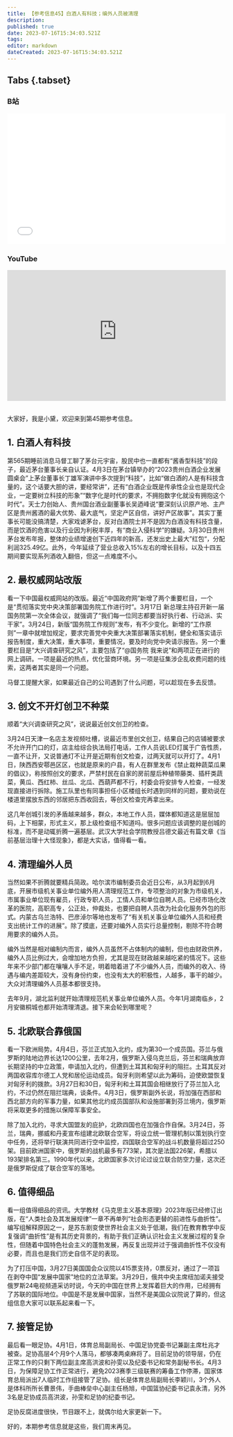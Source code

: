 ```yaml
---
title: 【参考信息45】白酒人有科技；编外人员被清理
description: 
published: true
date: 2023-07-16T15:34:03.521Z
tags: 
editor: markdown
dateCreated: 2023-07-16T15:34:03.521Z
---
```


## Tabs {.tabset}
### B站
<div style="position: relative; padding: 30% 45%;">
<iframe style="position: absolute; width: 100%; height: 100%; left: 0; top: 0;" src="//player.bilibili.com/player.html?&bvid=BV1ag4y1g7AY&page=1&as_wide=1&high_quality=1&danmaku=1&autoplay=0" scrolling="no" border="0" frameborder="no" framespacing="0" allowfullscreen="true"></iframe>
</div>

### YouTube
<div style="position: relative; padding: 30% 45%;">
<iframe style="position: absolute; top: 0; left: 0; width: 100%; height: 100%;" src="https://www.youtube-nocookie.com/embed/YouTubeVID" title="YouTube video player" frameborder="0" allow="accelerometer; autoplay; clipboard-write; encrypted-media; gyroscope; picture-in-picture" allowfullscreen></iframe>
</div>

## 

大家好，我是小黛，欢迎来到第45期参考信息。

## 1. 白酒人有科技

第565期睡前消息马督工聊了茅台元宇宙，股民中也一直都有“酱香型科技”的段子，最近茅台董事长亲自认证。4月3日在茅台镇举办的“2023贵州白酒企业发展圆桌会”上茅台董事长丁雄军演讲中多次提到“科技”，比如“做白酒的人是有科技含量的，这个话要大胆的讲，要经常讲”，还有“白酒企业既是传承性企业也是现代企业，一定要树立科技的形象”“数字化是时代的要求，不拥抱数字化就没有拥抱这个时代”。天士力创始人、贵州国台酒业副董事长吴迺峰说“要深刻认识原产地、主产区是贵州酱酒的最大优势、最大底气，坚定产区自信，讲好产区故事”。其实丁董事长可能没搞清楚，大家戏谑茅台，反对白酒院士并不是因为白酒没有科技含量，而是饮酒的危害以及行业因为利税丰厚，有“商业入侵科学”的嫌疑。3月30日贵州茅台发布年报，整体的业绩增速创下近四年的新高，还发出史上最大”红包“，分配利润325.49亿。此外，今年延续了营业总收入15%左右的增长目标，以及十四五期间要实现系列酒收入翻倍，但这一点难度不小。

## 2. 最权威网站改版

看一下中国最权威网站的改版。最近“中国政府网”新增了两个重要栏目，一个是“贯彻落实党中央决策部署国务院工作进行时”。3月17日 新总理主持召开新一届国务院第一次全体会议，就强调了“我们每一位同志都要当好执行者、行动派、实干家”。3月24日，新版“国务院工作规则”发布，有不少变化。新增的“工作原则”一章中就增加规定，要求完善党中央重大决策部署落实机制，健全和落实请示报告制度，重大决策，重大事项，重要情况，要及时向党中央请示报告。另一个重要栏目是“大兴调查研究之风”，主要包括了“@国务院 我来说”和两项正在进行的网上调研。一项是最近的热点，优化营商环境。另一项是征集涉企乱收费问题的线索，这两者其实是同一个问题。

马督工提醒大家，如果最近自己的公司遇到了什么问题，可以趁现在多去反馈。

## 3. 创文不开灯创卫不种菜

顺着“大兴调查研究之风”，说说最近创文创卫的检查。

3月24日天津一名店主发视频吐槽，说最近市里创文创卫，结果自己的店铺被要求不允许开门口的灯，店主给综合执法局打电话，工作人员说LED灯属于广告性质，一直不让开，又说普通灯不让开是近期有创文检查，过两天就可以开灯了。4月1日，陕西西安鄠邑区区，也就是原来的户县，有人在群里发布《禁止栽种蔬菜瓜果的倡议》，称按照创文的要求，严禁村民在自家的房前屋后种植带藤类、插杆类蔬菜，黄瓜、西红柿、丝瓜、北瓜、西葫芦都不行，村委会将安排专人检查，一经发现直接进行拆除。施工队里也有同事担任小区楼组长时遇到同样的问题，要劝说在楼道里摆放东西的邻居把东西收回去，等创文检查完再拿出来。

这几年创城引发的矛盾越来越多，群众，本地工作人员，媒体都知道这是层层加码，上下相蒙，形式主义，那上级检查组不知道吗。很多问题应该调整的是创城的标准，而不是动辄折腾一遍基层。武汉大学社会学院教授吕德文最近有篇文章《当前基层治理十大怪现象》，都是大实话，值得看一看。

## 4. 清理编外人员

当然如果不折腾就要精兵简政。哈尔滨市编制委员会近日公布，从3月起到6月底，开展市级机关事业单位编外用人清理规范工作，专项整治的对象为市级机关，市属事业单位现有雇员，行政专职人员，工情人员和单位自聘人员。已经市场化改革的医院，高职高专，公正处，仲裁处，也要把自聘人员改为社会化服务外包的形式。内蒙古乌兰浩特、巴彦淖尔等地也发布了“有关机关事业单位编外人员和经费支出统计工作的进展”。除了摸底，还要对编外人员实行总量控制，剔除不符合聘用要求的编外人员。

编外当然是相对编制内而言，编外人员虽然不占体制内的编制，但也由财政供养，编外人员比例过大，会增加地方负担，尤其是现在财政越来越吃紧的情况下。这些年来不少部门都在嚷嚷人手不足，明着暗着进了不少编外人员，而编外的收入、待遇与编内差距较大，没有身份约束，也没有太大的积极性，人越多，事干的越少。大众对清理编外人员基本都很支持。

去年9月，湖北监利就开始清理规范机关事业单位编外人员。今年1月湖南临乡，2月安徽桐城也都开始清理清退。接下来会轮到哪里呢？

## 5. 北欧联合靠俄国

看一下欧洲局势。4月4日，芬兰正式加入北约，成为第30一个成员国。芬兰与俄罗斯的陆地边界长达1200公里，去年2月，俄罗斯入侵乌克兰后，芬兰和瑞典放弃长期坚持的中立政策，申请加入北约，但遭到土耳其和匈牙利的阻拦。土耳其反对两国收容库尔德工人党和居伦运动成员。匈牙利则希望以此为筹码，迫使欧盟恢复对匈牙利的拨款。3月27日和30日，匈牙利和土耳其国会相继放行了芬兰加入北约，不过仍然在阻拦瑞典，谈条件。4月3日，俄罗斯副外长说，将加强在西部和西北部方向的军事力量，如果其他北约成员国部队和设施部署到芬兰境内，俄罗斯将采取更多的措施以保障军事安全。

除了加入北约，寻求大国盟友的庇护，北欧四国也在加强合作自保。3月24日，芬兰，瑞典，挪威和丹麦宣布组建北欧联合空军，将设立统一管理机制以策划执行空中任务，还将举行联演共同进行空中监控，四国联合空军的战斗机数量将超过250架。目前欧洲国家中，俄罗斯的战机最多有773架，其次是法国226架，希腊以193架排名第三。1990年代以来，北欧国家多次讨论过设立联合防空力量，这次还是俄罗斯促成了联合空军的落地。

## 6. 值得细品

看一组值得细品的资讯。大学教材《马克思主义基本原理》2023年版已经修订出版，在“人类社会及其发展规律”一章不再单列“社会形态更替的前进性与曲折性”。编写组解释原因之一，是苏东剧变使世界社会主义处于低潮，我们在教育教学中反复强调“曲折性”是有其历史背景的，有助于我们正确认识社会主义发展过程的复杂性，但随着中国特色社会主义的蓬勃发展，再反复出现并过于强调曲折性不仅没有必要，而且也是我们历史自信不足的表现。

为了打压中国，3月27日美国国会众议院以415票支持，0票反对，通过了一项旨在剥夺中国“发展中国家”地位的立法草案。3月29日，俄共中央主席纽加诺夫接受俄罗斯24电视频道采访时说，今天的中国在世界上发挥着巨大的作用，已经拥有了苏联的国际地位。中国是不是发展中国家，当然不是美国众议院说了算的，但这组信息大家可以联系起来看一下。

## 7. 接管足协

最后看一眼足协。4月1日，体育总局副局长、中国足协党委书记兼副主席杜兆才被查。足协高层4个月9个人落马，都够凑两桌麻将了。目前足协的领导层，仍在正常工作的只剩下两位副主席高洪波和孙雯以及纪委书记和常务副秘书长。4月3日，为保障足协工作正常进行，避免2023赛季三级联赛的筹备工作停滞，国家体育总局派出7人临时工作组接管了足协。组长是体育总局副局长李颖川，3个外人是体科所所长曹景伟，手曲棒垒中心副主任杨旭，中国篮协纪委书记袁永清，另外3名是足协成员高洪波，孙雯和足协的纪委书记。

足协反腐进度很快，节目跟不上，就偶尔给大家更新一下。

好的，本期参考信息就是这些，我们周末再见。

